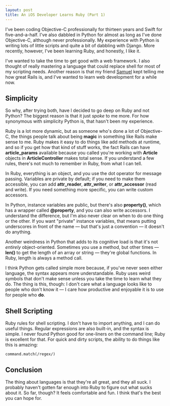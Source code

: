 ```yaml
---
layout: post
title: An iOS Developer Learns Ruby (Part 1)
---
```


I've been coding Objective-C professionally for thirteen years and Swift for five-and-a-half. I've also dabbled in Python for almost as long as I've done Objective-C, although never professionally. My experience with Python is writing lots of little scripts and quite a bit of dabbling with Django. More recently, however, I've been learning Ruby, and honestly, I like it.

I've wanted to take the time to get good with a web framework. I also thought of really mastering a language that could replace shell for most of my scripting needs. Another reason is that my friend [Samuel](https://twitter.com/samuelgoodwin) kept telling me how great Rails is, and I've wanted to learn web development for a while now.

## Simplicity

So why, after trying both, have I decided to go deep on Ruby and not Python? The biggest reason is that it just _spoke_ to me more. For how synonymous with simplicity Python is, that hasn't been my experience. 

Ruby is a lot more dynamic, but as someone who's done a lot of Objective-C, the things people talk about being **magic** in something like Rails make sense to me. Ruby makes it easy to do things like add methods at runtime, and so if you get how that kind of stuff works, the fact Rails can have **article\_params** available because you called you're working with **Article** objects in **ArticleController** makes total sense. If you understand a few rules, there's not much to remember in Ruby, from what I can tell.

In Ruby, everything is an object, and you use the dot operator for message passing. Variables are private by default; if you need to make them accessible, you can add **attr\_reader**, **attr\_writer**, or **attr\_accessor** (read and write). If you need something more specific, you can write custom accessors.  

In Python, instance variables are public, but there's also **property()**, which has a wrapper called **@property**, and you can also write accessors. I understand the difference, but I'm also never clear on when to do one thing or the other. If you want "private" instance variables, that means putting underscores in front of the name — but that's just a convention — it doesn't do anything.

Another weirdness in Python that adds to its cognitive load is that it's not _entirely_ object-oriented. Sometimes you use a method, but other times — **len()** to get the length of an array or string — they're global functions. In Ruby, length is always a method call.

I think Python gets called simple more because, if you've never seen either language, the syntax appears more understandable. Ruby uses weird symbols that don't make sense unless you take the time to learn what they do. The thing is this, though: I don't care what a language looks like to people who don't know it — I care how productive and enjoyable it is to use for people who **do**.

## Shell Scripting

Ruby rules for shell scripting. I don't have to import anything, and I can do useful things. Regular expressions are also built-in, and the syntax is simple. I never found Python good for one-liners on the command line; Ruby is excellent for that. For quick and dirty scripts, the ability to do things like this is amazing:

`command.match(/regex/)`

## Conclusion

The thing about languages is that they're all great, and they all suck. I probably haven't gotten far enough into Ruby to figure out what sucks about it. So far, though? It feels comfortable and fun. I think that's the best you can hope for.
